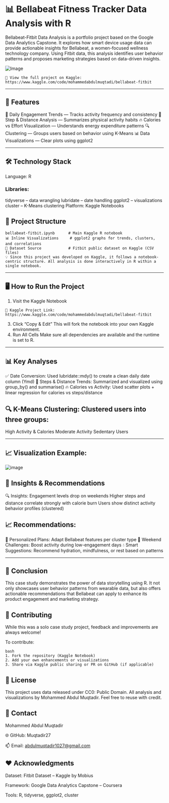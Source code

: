 #  📊 Bellabeat Fitness Tracker Data Analysis with R

Bellabeat-Fitbit Data Analysis is a portfolio project based on the Google Data Analytics Capstone. It explores how smart device usage data can provide actionable insights for Bellabeat, a women-focused wellness technology company. Using Fitbit data, this analysis identifies user behavior patterns and proposes marketing strategies based on data-driven insights.

![Image](https://github.com/user-attachments/assets/228bac97-9445-49d5-930a-d990965a01ff)

```
🔗 View the full project on Kaggle: https://www.kaggle.com/code/mohammedabdulmuqtadi/bellabeat-fitbit
```


---
## 🌟 Features

📅 Daily Engagement Trends — Tracks activity frequency and consistency
👣 Step & Distance Analysis — Summarizes physical activity habits
🔥 Calories vs Effort Visualization — Understands energy expenditure patterns
🔍 Clustering — Groups users based on behavior using K-Means
📊 Data Visualizations — Clear plots using ggplot2

---


## 🛠️ Technology Stack
Language: R
### Libraries:
tidyverse – data wrangling
lubridate – date handling
ggplot2 – visualizations
cluster – K-Means clustering
Platform: Kaggle Notebooks


## 📂 Project Structure
```
bellabeat-fitbit.ipynb      # Main Kaggle R notebook
📊 Inline Visualizations     # ggplot2 graphs for trends, clusters, and correlations
📁 Dataset Source            # Fitbit public dataset on Kaggle (CSV files)
💡 Since this project was developed on Kaggle, it follows a notebook-centric structure. All analysis is done interactively in R within a single notebook.
```

---



## 🖥️ How to Run the Project
1. Visit the Kaggle Notebook
```
🔗 Kaggle Project Link: https://www.kaggle.com/code/mohammedabdulmuqtadi/bellabeat-fitbit

```
3. Click “Copy & Edit”
This will fork the notebook into your own Kaggle environment.
4. Run All Cells
Make sure all dependencies are available and the runtime is set to R.


---


## 📊 Key Analyses
✅ Date Conversion: Used lubridate::mdy() to create a clean daily date column (Ymd)
👣 Steps & Distance Trends: Summarized and visualized using group_by() and summarise()
🔥 Calories vs Activity: Used scatter plots + linear regression for calories vs steps/distance



## 🔍 K-Means Clustering: Clustered users into three groups:
High Activity & Calories
Moderate Activity
Sedentary Users


---


## 📈 Visualization Example:

![image](https://github.com/user-attachments/assets/fd649c99-adab-4846-bedc-892ef5af8cc4)

## 📢 Insights & Recommendations
🔍 Insights:
Engagement levels drop on weekends
Higher steps and distance correlate strongly with calorie burn
Users show distinct activity behavior profiles (clustered)
## 📈 Recommendations:
🎯 Personalized Plans: Adapt Bellabeat features per cluster type
📆 Weekend Challenges: Boost activity during low-engagement days
💧 Smart Suggestions: Recommend hydration, mindfulness, or rest based on patterns

---

## 🏁 Conclusion
This case study demonstrates the power of data storytelling using R. It not only showcases user behavior patterns from wearable data, but also offers actionable recommendations that Bellabeat can apply to enhance its product engagement and marketing strategy.


## 🤝 Contributing
While this was a solo case study project, feedback and improvements are always welcome!

To contribute:
```
bash
1. Fork the repository (Kaggle Notebook)
2. Add your own enhancements or visualizations
3. Share via Kaggle public sharing or PR on GitHub (if applicable)

```

## 📜 License
This project uses data released under CC0: Public Domain.
All analysis and visualizations by Mohammed Abdul Muqtadir. Feel free to reuse with credit.

## 📧 Contact
Mohammed Abdul Muqtadir

🌐 GitHub: Muqtadir27

📫 Email: abdulmuqtadir1027@gmail.com

## ❤️ Acknowledgments
Dataset: Fitbit Dataset – Kaggle by Mobius

Framework: Google Data Analytics Capstone – Coursera

Tools: R, tidyverse, ggplot2, cluster
